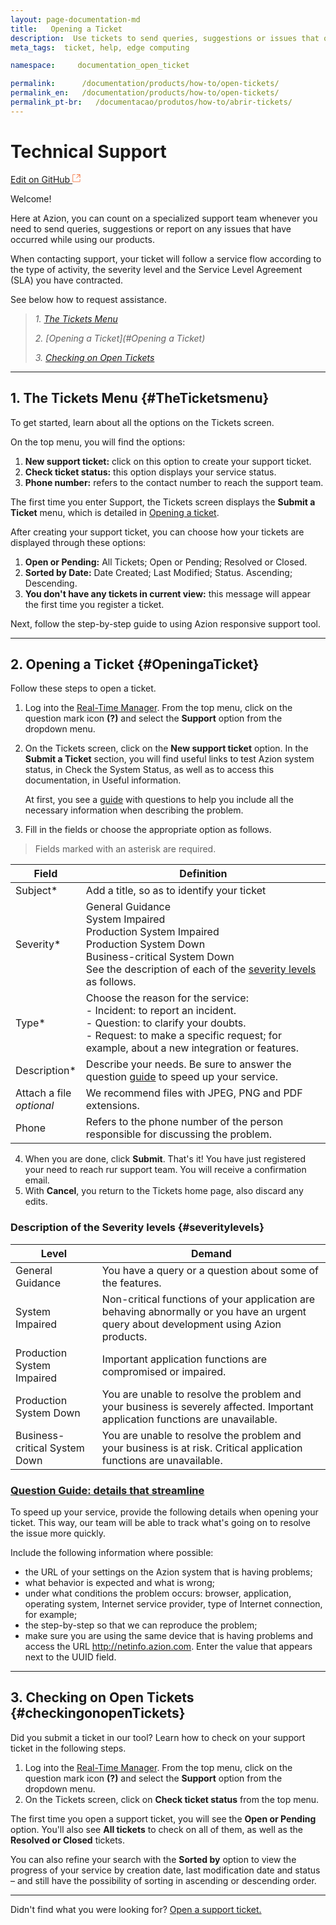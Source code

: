 ```yaml
---
layout: page-documentation-md
title:   Opening a Ticket
description:  Use tickets to send queries, suggestions or issues that occur while using our products.
meta_tags:  ticket, help, edge computing

namespace:     documentation_open_ticket

permalink:      /documentation/products/how-to/open-tickets/
permalink_en:   /documentation/products/how-to/open-tickets/
permalink_pt-br:   /documentacao/produtos/how-to/abrir-tickets/
---
```

# Technical Support

[Edit on GitHub <svg width="14" height="14" xmlns="http://www.w3.org/2000/svg"><g fill="none" stroke="#F3652B"><path d="M4.81.71H.672v11.43H12.1V8.001" stroke-width=".8"/><path d="M6.87.786h5.155V5.94M6.31 6.5L12.026.786"/></g></svg>](https://github.com/aziontech/docs_en/edit/master/how-to/open-ticket/2021-01-14-index.md)

Welcome!

Here at Azion, you can count on a specialized support team whenever you need to send queries, suggestions or report on any issues that have occurred while using our products.

When contacting support, your ticket will follow a service flow according to the type of activity, the severity level and the Service Level Agreement (SLA) you have contracted. 

See below how to request assistance.

> *1. [The Tickets Menu](#TheTicketsmenu)*
>
> *2. [Opening a Ticket](#Opening a Ticket)*
>
> *3. [Checking on Open Tickets](#CheckingonopenTickets)*

------

## 1. The Tickets Menu {#TheTicketsmenu}

To get started, learn about all the options on the Tickets screen.

On the top menu, you will find the options:

1. **New support ticket:** click on this option to create your support ticket.
2. **Check ticket status:** this option displays your service status.
3. **Phone number:** refers to the contact number to reach the support team.

The first time you enter Support, the Tickets screen displays the **Submit a Ticket** menu, which is detailed in [Opening a ticket](#openingaticket).

After creating your support ticket, you can choose how your tickets are displayed through these options:

1. **Open or Pending:** All Tickets; Open or Pending; Resolved or Closed.
2. **Sorted by Date:** Date Created; Last Modified; Status. Ascending; Descending.
3. **You don't have any tickets in current view:** this message will appear the first time you register a ticket. 

Next, follow the step-by-step guide to using Azion responsive support tool.

------

## 2. Opening a Ticket {#OpeningaTicket}

Follow these steps to open a ticket. 

1. Log into the [Real-Time Manager](https://manager.azion.com/). From the top menu, click on the question mark icon **(?)** and select the **Support** option from the dropdown menu.

2. On the Tickets screen, click on the **New support ticket** option.  In the **Submit a Ticket** section, you will find useful links to test Azion system status, in Check the System Status, as well as to access this documentation, in Useful information.

   At first, you see a [guide](#guide) with questions to help you include all the necessary information when describing the problem.

3. Fill in the fields or choose the appropriate option as follows.

> Fields marked with an asterisk are required.


| Field | Definition |
|-------|-----------|
| Subject* | Add a title, so as to identify your ticket |
| Severity* | General Guidance<br> System Impaired<br> Production System Impaired<br> Production System Down<br> Business-critical System Down<BR>See the description of each of the [severity levels](#severitylevels) as follows. |
| Type* | Choose the reason for the service:<BR>- Incident: to report an incident. <BR>- Question: to clarify your doubts. <BR>- Request: to make a specific request; for example, about a new integration or features. |
| Description* | Describe your needs. Be sure to answer the question [guide](#guide) to speed up your service. |
| Attach a file<BR> *optional* | We recommend files with JPEG, PNG and PDF extensions. |
| Phone | Refers to the phone number of the person responsible for discussing the problem. |

4.  When you are done, click **Submit**. That's it! You have just registered your need to reach rur support team. You will receive a confirmation email. 
5. With **Cancel**, you return to the Tickets home page, also discard any edits.

### Description of the Severity levels {#severitylevels}

| Level | Demand |
|-------|---------|
| General Guidance | You have a query or a question about some of the features. |
| System Impaired | Non-critical functions of your application are behaving abnormally or you have an urgent query about development using Azion products. |
| Production System Impaired | Important application functions are compromised or impaired. |
| Production System Down | You are unable to resolve the problem and your business is severely affected. Important application functions are unavailable. |
| Business-critical System Down | You are unable to resolve the problem and your business is at risk. Critical application functions are unavailable. |

### [Question Guide: details that streamline](#guide)

To speed up your service, provide the following details when opening your ticket. This way, our team will be able to track what's going on to resolve the issue more quickly.

Include the following information where possible:

- the URL of your settings on the Azion system that is having problems;
- what behavior is expected and what is wrong;
- under what conditions the problem occurs: browser, application, operating system, Internet service provider, type of Internet connection, for example;
- the step-by-step so that we can reproduce the problem;
- make sure you are using the same device that is having problems and access the URL http://netinfo.azion.com. Enter the value that appears next to the UUID field.

---

## 3. Checking on Open Tickets {#checkingonopenTickets}

Did you submit a ticket in our tool? Learn how to check on your support ticket in the following steps.

1. Log into the [Real-Time Manager](https://manager.azion.com/). From the top menu, click on the question mark icon **(?)** and select the **Support** option from the dropdown menu.
2. On the Tickets screen, click on **Check ticket status** from the top menu.

The first time you open a support ticket, you will see the **Open or Pending** option. You'll also see **All tickets** to check on all of them,  as well as the **Resolved or Closed** tickets.

You can also refine your search with the **Sorted by** option to view the progress of your service by creation date, last modification date and status – and still have the possibility of sorting in ascending or descending order. 



---

Didn't find what you were looking for? [Open a support ticket.](https://tickets.azion.com/)        

